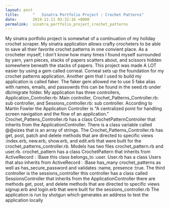 ```yaml
---
layout: post
title:      "	Sinatra Portfolio Project : Crochet Patterns"
date:       2019-11-11 03:32:16 +0000
permalink:  sinatra_portfolio_project_crochet_patterns
---
```



My sinatra portfolio project is somewhat of a continuation of my holiday crochet scraper.  My sinatra application allows crafty crocheters to be able to save all their favorite crochet patterns in one convient place.  As a crocheter myself, I don't know how many times I found myself surrounded by yarn, yarn pieces, stacks of papers scatters about, and scissors hidden somewhere beneath the stacks of papers.  This project was made A LOT easier by using a gem called corneal.  Corneal sets up the foundation for my crochet patterns application. Another gem that I used to build my application is called faker.  The faker gem allowed me to use 5 fake alias with names, emails, and passowrds this can be found in the seed.rb under db/migrate folder. My application has three controllers, Application_Controller.rb: Main controller, Crochet_Patterns_Controller.rb: sub controller, and Sessions_controller.rb: sub controller.   According to Martin Fowler the Application Controller is  "A centralized point for handling screen navigation and the flow of an application." Crochet_Pattens_Controller.rb  has a class CrochetPatternController that inherits from the ApplicationController.  There is a class variable called @@sizes that is an array of strings. The Crochet_Patterns_Controller.rb has get, post, patch and delete methods that are directed to specific views :index.erb, new.erb, show.erb, and edit.erb that were built for the crochet_patterns_controller.rb.  Models has two files crochet_pattern.rb and user.rb.  crochet_pattern has a class CrochetPattern that inherits from ActiveRecord : :Base this class belongs_to :user.  User.rb has a class Users that also inherits from ActiveRecord : :Base has_many crochet_patterns as well as has_secure_password and validates :name, presence :true.  The third controller is the sessions_controller this controller has a class called SessionsController that inherits from the ApplicationController there are methods get, post, and delete methods that are directed to specific views signup.erb and login.erb that were built for the sessions_controller.rb The application is run by shotgun which generates an address to test the application locally 

